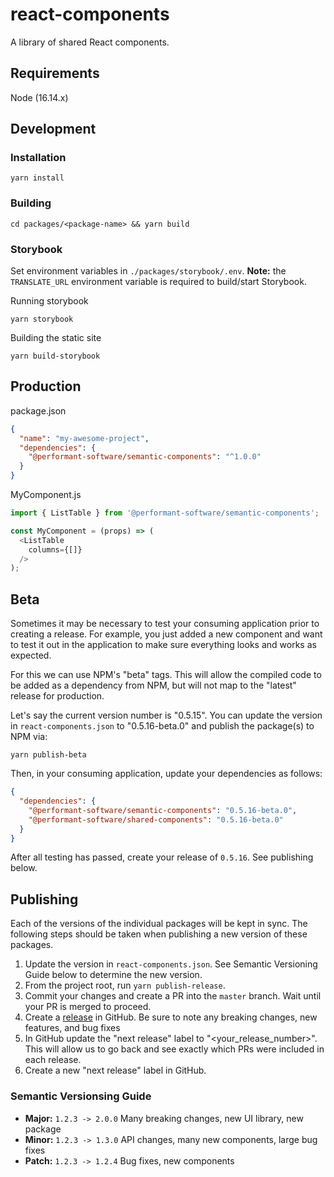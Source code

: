 # react-components
A library of shared React components.

## Requirements
Node (16.14.x)

## Development

### Installation
```
yarn install
```

### Building
```
cd packages/<package-name> && yarn build
```

### Storybook
Set environment variables in `./packages/storybook/.env`. **Note:** the `TRANSLATE_URL` environment variable is required to build/start Storybook.

Running storybook
```
yarn storybook
```

Building the static site
```
yarn build-storybook
```
## Production

package.json
```json
{
  "name": "my-awesome-project",
  "dependencies": {
    "@performant-software/semantic-components": "^1.0.0"
  }
}
```

MyComponent.js
```javascript
import { ListTable } from '@performant-software/semantic-components';

const MyComponent = (props) => (
  <ListTable
    columns={[]}
  />
);
```

## Beta
Sometimes it may be necessary to test your consuming application prior to creating a release. For example, you just added a new component and want to test it out in the application to make sure everything looks and works as expected.

For this we can use NPM's "beta" tags. This will allow the compiled code to be added as a dependency from NPM, but will not map to the "latest" release for production.

Let's say the current version number is "0.5.15". You can update the version in `react-components.json` to "0.5.16-beta.0" and publish the package(s) to NPM via:

```
yarn publish-beta
```

Then, in your consuming application, update your dependencies as follows:

```json
{
  "dependencies": {
    "@performant-software/semantic-components": "0.5.16-beta.0",
    "@performant-software/shared-components": "0.5.16-beta.0"
  }
}
```

After all testing has passed, create your release of `0.5.16`. See publishing below.

## Publishing

Each of the versions of the individual packages will be kept in sync. The following steps should be taken when publishing a new version of these packages.

1. Update the version in `react-components.json`. See Semantic Versioning Guide below to determine the new version.
2. From the project root, run `yarn publish-release`.
3. Commit your changes and create a PR into the `master` branch. Wait until your PR is merged to proceed.
4. Create a [release](https://github.com/performant-software/react-components/releases) in GitHub. Be sure to note any breaking changes, new features, and bug fixes
5. In GitHub update the "next release" label to "<your_release_number>". This will allow us to go back and see exactly which PRs were included in each release.
6. Create a new "next release" label in GitHub.

### Semantic Versionsing Guide
- **Major:** `1.2.3 -> 2.0.0` Many breaking changes, new UI library, new package
- **Minor:** `1.2.3 -> 1.3.0` API changes, many new components, large bug fixes
- **Patch:** `1.2.3 -> 1.2.4` Bug fixes, new components
